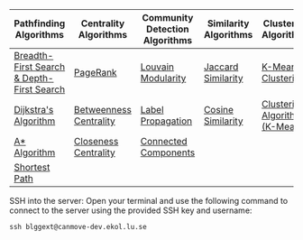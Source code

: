 | **Pathfinding Algorithms** | **Centrality Algorithms** | **Community Detection Algorithms** | **Similarity Algorithms** | **Clustering Algorithms** |
|----------|----------|----------|----------|----------|
| [Breadth-First Search & Depth-First Search](https://colab.research.google.com/drive/1ziwl0vB7Jf5EFO8Pb1YNbSOHe3C4LfcU?usp=drive_link) | [PageRank](https://colab.research.google.com/drive/14rlwsRwMQP2ZI1UrmKvmMqBkqCWXJ-3s#scrollTo=nt0Q1uUzl3T3) | [Louvain Modularity](https://colab.research.google.com/drive/1ov_V7tEjM_j3NQiX1Ju_udImUG7hgHUw?usp=drive_link) | [Jaccard Similarity](https://colab.research.google.com/drive/1q7D0Vk0PvMGFRYW_c44uodewlm3oAweF?usp=drive_link) | [K-Means Clustering](https://colab.research.google.com/drive/1M2fXtrJaMtcA8G8AjSnew9YFLhTOVSZc?usp=drive_link) |
| [Dijkstra's Algorithm](https://colab.research.google.com/drive/1kLiZOcEuuTzgWZogYcxzsdIfTM2Iw5xc?usp=drive_link) | [Betweenness Centrality](https://colab.research.google.com/drive/1YwNuvSw2e8_fsPWYv6XBGRZ1cDPJ1eJV?usp=drive_link) | [Label Propagation](https://colab.research.google.com/drive/134u0OsMQ0hAuK1eVZRqq6qwQ9HbuL-dK?usp=drive_link) | [Cosine Similarity](https://colab.research.google.com/drive/15woU88fFoPe3fDOwh3IAVwRtkqHxsSaU?usp=drive_link) | [Clustering Algorithms (K-Means)](https://colab.research.google.com/drive/1YBrQdsTAnvyO_nH7Qzie6ty8yQQ88u7z?usp=drive_link) |
| [A* Algorithm](https://colab.research.google.com/drive/18_roYoKM96UqgHkVOTgCHT7ZcGLTxfJA?usp=drive_link) |[Closeness Centrality](https://colab.research.google.com/drive/1J7JH3Al5exQWf3BPHBsL2Su-Q0DES_5P?usp=drive_link)| [Connected Components](https://colab.research.google.com/drive/1DmZp5pZiLY2Ep1PS5wrFqxBAMMUPnJDJ?usp=drive_link) |  |  |
| [Shortest Path](https://colab.research.google.com/drive/1jQXlunfKFWsyuxj51V89k1Xp5KlVfhcn?usp=drive_link) |  |  |  | |




SSH into the server:
Open your terminal and use the following command to connect to the server using the provided SSH key and username:
```
ssh blggext@canmove-dev.ekol.lu.se
```

